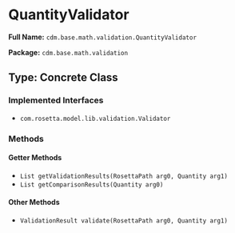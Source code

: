 # QuantityValidator

**Full Name:** `cdm.base.math.validation.QuantityValidator`

**Package:** `cdm.base.math.validation`

## Type: Concrete Class

### Implemented Interfaces

- `com.rosetta.model.lib.validation.Validator`

### Methods

#### Getter Methods

- `List getValidationResults(RosettaPath arg0, Quantity arg1)`
- `List getComparisonResults(Quantity arg0)`

#### Other Methods

- `ValidationResult validate(RosettaPath arg0, Quantity arg1)`

